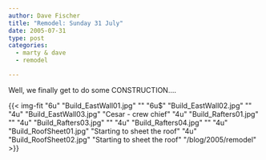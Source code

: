 ```yaml
---
author: Dave Fischer
title: "Remodel: Sunday 31 July"
date: 2005-07-31
type: post
categories:
  - marty & dave
  - remodel

---
```


Well, we finally get to do some CONSTRUCTION....

<!--more-->

{{< img-fit
    "6u" "Build_EastWall01.jpg" ""
    "6u$" "Build_EastWall02.jpg" ""
    "4u" "Build_EastWall03.jpg" "Cesar - crew chief"
    "4u" "Build_Rafters01.jpg" ""
    "4u" "Build_Rafters03.jpg" ""
    "4u" "Build_Rafters04.jpg" ""
    "4u" "Build_RoofSheet01.jpg" "Starting to sheet the roof"
    "4u" "Build_RoofSheet02.jpg" "Starting to sheet the roof"
    "/blog/2005/remodel" >}}

